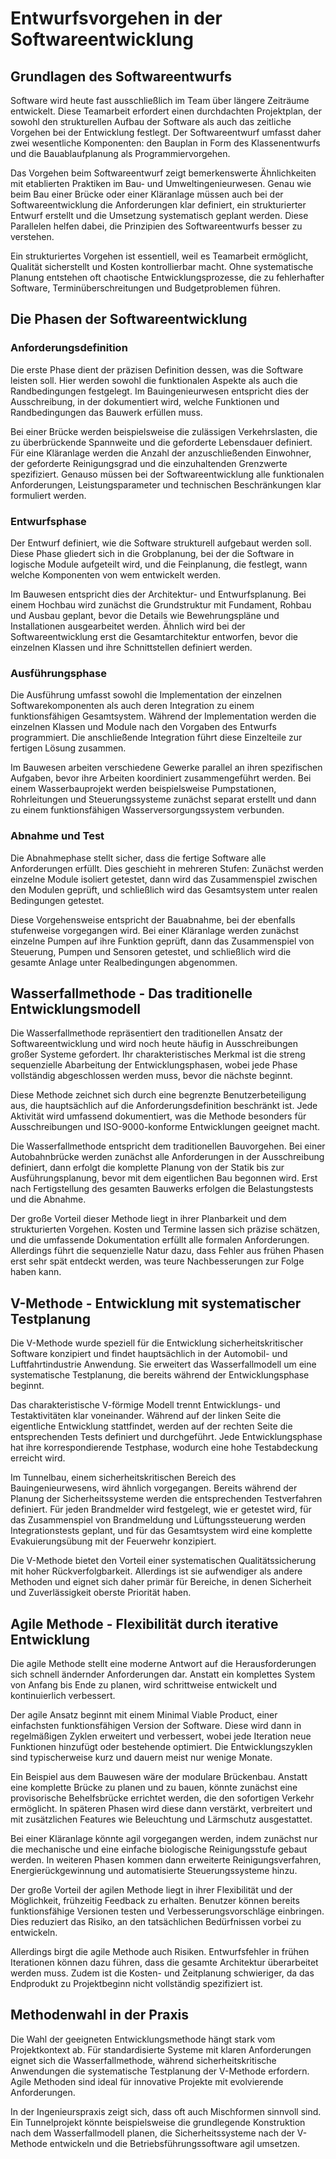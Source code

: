 # Entwurfsvorgehen in der Softwareentwicklung

## Grundlagen des Softwareentwurfs

Software wird heute fast ausschließlich im Team über längere Zeiträume entwickelt. Diese Teamarbeit erfordert einen durchdachten Projektplan, der sowohl den strukturellen Aufbau der Software als auch das zeitliche Vorgehen bei der Entwicklung festlegt. Der Softwareentwurf umfasst daher zwei wesentliche Komponenten: den Bauplan in Form des Klassenentwurfs und die Bauablaufplanung als Programmiervorgehen.

Das Vorgehen beim Softwareentwurf zeigt bemerkenswerte Ähnlichkeiten mit etablierten Praktiken im Bau- und Umweltingenieurwesen. Genau wie beim Bau einer Brücke oder einer Kläranlage müssen auch bei der Softwareentwicklung die Anforderungen klar definiert, ein strukturierter Entwurf erstellt und die Umsetzung systematisch geplant werden. Diese Parallelen helfen dabei, die Prinzipien des Softwareentwurfs besser zu verstehen.

Ein strukturiertes Vorgehen ist essentiell, weil es Teamarbeit ermöglicht, Qualität sicherstellt und Kosten kontrollierbar macht. Ohne systematische Planung entstehen oft chaotische Entwicklungsprozesse, die zu fehlerhafter Software, Terminüberschreitungen und Budgetproblemen führen.

## Die Phasen der Softwareentwicklung

### Anforderungsdefinition

Die erste Phase dient der präzisen Definition dessen, was die Software leisten soll. Hier werden sowohl die funktionalen Aspekte als auch die Randbedingungen festgelegt. Im Bauingenieurwesen entspricht dies der Ausschreibung, in der dokumentiert wird, welche Funktionen und Randbedingungen das Bauwerk erfüllen muss.

Bei einer Brücke werden beispielsweise die zulässigen Verkehrslasten, die zu überbrückende Spannweite und die geforderte Lebensdauer definiert. Für eine Kläranlage werden die Anzahl der anzuschließenden Einwohner, der geforderte Reinigungsgrad und die einzuhaltenden Grenzwerte spezifiziert. Genauso müssen bei der Softwareentwicklung alle funktionalen Anforderungen, Leistungsparameter und technischen Beschränkungen klar formuliert werden.

### Entwurfsphase

Der Entwurf definiert, wie die Software strukturell aufgebaut werden soll. Diese Phase gliedert sich in die Grobplanung, bei der die Software in logische Module aufgeteilt wird, und die Feinplanung, die festlegt, wann welche Komponenten von wem entwickelt werden.

Im Bauwesen entspricht dies der Architektur- und Entwurfsplanung. Bei einem Hochbau wird zunächst die Grundstruktur mit Fundament, Rohbau und Ausbau geplant, bevor die Details wie Bewehrungspläne und Installationen ausgearbeitet werden. Ähnlich wird bei der Softwareentwicklung erst die Gesamtarchitektur entworfen, bevor die einzelnen Klassen und ihre Schnittstellen definiert werden.

### Ausführungsphase

Die Ausführung umfasst sowohl die Implementation der einzelnen Softwarekomponenten als auch deren Integration zu einem funktionsfähigen Gesamtsystem. Während der Implementation werden die einzelnen Klassen und Module nach den Vorgaben des Entwurfs programmiert. Die anschließende Integration führt diese Einzelteile zur fertigen Lösung zusammen.

Im Bauwesen arbeiten verschiedene Gewerke parallel an ihren spezifischen Aufgaben, bevor ihre Arbeiten koordiniert zusammengeführt werden. Bei einem Wasserbauprojekt werden beispielsweise Pumpstationen, Rohrleitungen und Steuerungssysteme zunächst separat erstellt und dann zu einem funktionsfähigen Wasserversorgungssystem verbunden.

### Abnahme und Test

Die Abnahmephase stellt sicher, dass die fertige Software alle Anforderungen erfüllt. Dies geschieht in mehreren Stufen: Zunächst werden einzelne Module isoliert getestet, dann wird das Zusammenspiel zwischen den Modulen geprüft, und schließlich wird das Gesamtsystem unter realen Bedingungen getestet.

Diese Vorgehensweise entspricht der Bauabnahme, bei der ebenfalls stufenweise vorgegangen wird. Bei einer Kläranlage werden zunächst einzelne Pumpen auf ihre Funktion geprüft, dann das Zusammenspiel von Steuerung, Pumpen und Sensoren getestet, und schließlich wird die gesamte Anlage unter Realbedingungen abgenommen.

## Wasserfallmethode - Das traditionelle Entwicklungsmodell

Die Wasserfallmethode repräsentiert den traditionellen Ansatz der Softwareentwicklung und wird noch heute häufig in Ausschreibungen großer Systeme gefordert. Ihr charakteristisches Merkmal ist die streng sequenzielle Abarbeitung der Entwicklungsphasen, wobei jede Phase vollständig abgeschlossen werden muss, bevor die nächste beginnt.

Diese Methode zeichnet sich durch eine begrenzte Benutzerbeteiligung aus, die hauptsächlich auf die Anforderungsdefinition beschränkt ist. Jede Aktivität wird umfassend dokumentiert, was die Methode besonders für Ausschreibungen und ISO-9000-konforme Entwicklungen geeignet macht.

Die Wasserfallmethode entspricht dem traditionellen Bauvorgehen. Bei einer Autobahnbrücke werden zunächst alle Anforderungen in der Ausschreibung definiert, dann erfolgt die komplette Planung von der Statik bis zur Ausführungsplanung, bevor mit dem eigentlichen Bau begonnen wird. Erst nach Fertigstellung des gesamten Bauwerks erfolgen die Belastungstests und die Abnahme.

Der große Vorteil dieser Methode liegt in ihrer Planbarkeit und dem strukturierten Vorgehen. Kosten und Termine lassen sich präzise schätzen, und die umfassende Dokumentation erfüllt alle formalen Anforderungen. Allerdings führt die sequenzielle Natur dazu, dass Fehler aus frühen Phasen erst sehr spät entdeckt werden, was teure Nachbesserungen zur Folge haben kann.

## V-Methode - Entwicklung mit systematischer Testplanung

Die V-Methode wurde speziell für die Entwicklung sicherheitskritischer Software konzipiert und findet hauptsächlich in der Automobil- und Luftfahrtindustrie Anwendung. Sie erweitert das Wasserfallmodell um eine systematische Testplanung, die bereits während der Entwicklungsphase beginnt.

Das charakteristische V-förmige Modell trennt Entwicklungs- und Testaktivitäten klar voneinander. Während auf der linken Seite die eigentliche Entwicklung stattfindet, werden auf der rechten Seite die entsprechenden Tests definiert und durchgeführt. Jede Entwicklungsphase hat ihre korrespondierende Testphase, wodurch eine hohe Testabdeckung erreicht wird.

Im Tunnelbau, einem sicherheitskritischen Bereich des Bauingenieurwesens, wird ähnlich vorgegangen. Bereits während der Planung der Sicherheitssysteme werden die entsprechenden Testverfahren definiert. Für jeden Brandmelder wird festgelegt, wie er getestet wird, für das Zusammenspiel von Brandmeldung und Lüftungssteuerung werden Integrationstests geplant, und für das Gesamtsystem wird eine komplette Evakuierungsübung mit der Feuerwehr konzipiert.

Die V-Methode bietet den Vorteil einer systematischen Qualitätssicherung mit hoher Rückverfolgbarkeit. Allerdings ist sie aufwendiger als andere Methoden und eignet sich daher primär für Bereiche, in denen Sicherheit und Zuverlässigkeit oberste Priorität haben.

## Agile Methode - Flexibilität durch iterative Entwicklung

Die agile Methode stellt eine moderne Antwort auf die Herausforderungen sich schnell ändernder Anforderungen dar. Anstatt ein komplettes System von Anfang bis Ende zu planen, wird schrittweise entwickelt und kontinuierlich verbessert.

Der agile Ansatz beginnt mit einem Minimal Viable Product, einer einfachsten funktionsfähigen Version der Software. Diese wird dann in regelmäßigen Zyklen erweitert und verbessert, wobei jede Iteration neue Funktionen hinzufügt oder bestehende optimiert. Die Entwicklungszyklen sind typischerweise kurz und dauern meist nur wenige Monate.

Ein Beispiel aus dem Bauwesen wäre der modulare Brückenbau. Anstatt eine komplette Brücke zu planen und zu bauen, könnte zunächst eine provisorische Behelfsbrücke errichtet werden, die den sofortigen Verkehr ermöglicht. In späteren Phasen wird diese dann verstärkt, verbreitert und mit zusätzlichen Features wie Beleuchtung und Lärmschutz ausgestattet.

Bei einer Kläranlage könnte agil vorgegangen werden, indem zunächst nur die mechanische und eine einfache biologische Reinigungsstufe gebaut werden. In weiteren Phasen kommen dann erweiterte Reinigungsverfahren, Energierückgewinnung und automatisierte Steuerungssysteme hinzu.

Der große Vorteil der agilen Methode liegt in ihrer Flexibilität und der Möglichkeit, frühzeitig Feedback zu erhalten. Benutzer können bereits funktionsfähige Versionen testen und Verbesserungsvorschläge einbringen. Dies reduziert das Risiko, an den tatsächlichen Bedürfnissen vorbei zu entwickeln.

Allerdings birgt die agile Methode auch Risiken. Entwurfsfehler in frühen Iterationen können dazu führen, dass die gesamte Architektur überarbeitet werden muss. Zudem ist die Kosten- und Zeitplanung schwieriger, da das Endprodukt zu Projektbeginn nicht vollständig spezifiziert ist.

## Methodenwahl in der Praxis

Die Wahl der geeigneten Entwicklungsmethode hängt stark vom Projektkontext ab. Für standardisierte Systeme mit klaren Anforderungen eignet sich die Wasserfallmethode, während sicherheitskritische Anwendungen die systematische Testplanung der V-Methode erfordern. Agile Methoden sind ideal für innovative Projekte mit evolvierende Anforderungen.

In der Ingenieurspraxis zeigt sich, dass oft auch Mischformen sinnvoll sind. Ein Tunnelprojekt könnte beispielsweise die grundlegende Konstruktion nach dem Wasserfallmodell planen, die Sicherheitssysteme nach der V-Methode entwickeln und die Betriebsführungssoftware agil umsetzen.